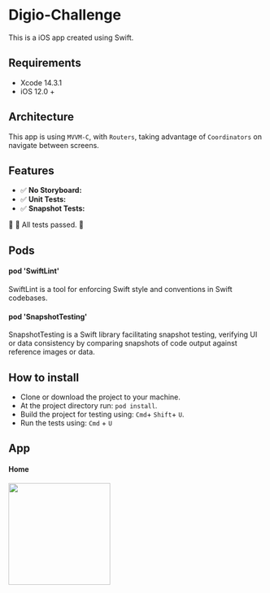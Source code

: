 # Digio-Challenge #

This is a iOS app created using Swift.

## Requirements

* Xcode 14.3.1
* iOS 12.0 +

## Architecture

This app is using `MVVM-C`, with `Routers`, taking advantage of `Coordinators` on navigate between screens.

## Features

* ✅ **No Storyboard:**
* ✅ **Unit Tests:**
* ✅ **Snapshot Tests:** 

🌟 💯 All tests passed. 🌟

## Pods
#### pod 'SwiftLint'
SwiftLint is a tool for enforcing Swift style and conventions in Swift codebases.

#### pod 'SnapshotTesting'
SnapshotTesting is a Swift library facilitating snapshot testing, verifying UI or data consistency by comparing snapshots of code output against reference images or data.

## How to install

* Clone or download the project to your machine.
* At the project directory run: ```pod install```.
* Build the project for testing using: ```Cmd```+ ```Shift```+ ```U```.
* Run the tests using: ```Cmd``` + ```U```


## App
#### Home
<img src="https://github.com/wesleyfonseca/Digio-Challenge/assets/47370603/dad14478-30bd-45bf-a3d3-fec38c72f789" width="200">